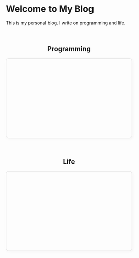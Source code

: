 # Welcome to My Blog

This is my personal blog. I write on programming and life.
<div style="display: flex; flex-wrap: wrap; gap: 2rem; margin-top: 2rem;">
  <!-- Card 1 -->
  <a href="category/programming/" style="text-decoration: none; color: inherit; flex: 1; min-width: 250px; max-width: 400px;">
    <h2 style="text-align: center;">Programming</h2>
    <div style="height: 250px; border: 1px solid #ddd; border-radius: 8px; box-shadow: 2px 2px 10px rgba(0,0,0,0.05); background-image: url('assets/images/programming.jpg'); background-size: cover; background-position: center; display: flex; align-items: center; justify-content: center; text-align: center; overflow: hidden;">
    </div>
  </a>
  <!-- Card 2 -->
  <a href="category/life/" style="text-decoration: none; color: inherit; flex: 1; min-width: 250px; max-width: 400px;">
    <h2 style="text-align: center;">Life</h2>
    <div style="height: 250px; border: 1px solid #ddd; border-radius: 8px; box-shadow: 2px 2px 10px rgba(0,0,0,0.05); background-image: url('assets/images/kuromi.png'); background-size: cover; background-position: center; display: flex; align-items: center; justify-content: center; text-align: center; overflow: hidden;">
    </div>
  </a>

</div>